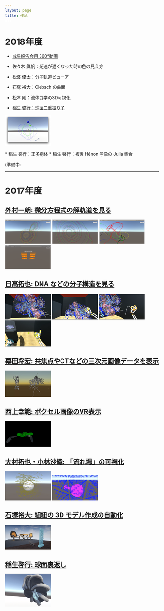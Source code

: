 ```yaml
---
layout: page
title: 作品
---
```

# 2018年度

* [成果報告会用 360°動画]({{site.baseurl}}/2019/04/06/demo.html)

* 佐々木 眞帆：光速が遅くなった時の色の見え方
* 松澤 優太：分子軌道ビューア
* 石塚 裕大：Clebsch の曲面
* 松本 剛：流体力学の3D可視化
* [稲生 啓行：球面二重振り子]({{site.baseurl}}/2019/04/05/inou-pendulum.html)
<p><img src="/images/2018/DoubleSphericalPendulum.png" alt="球面二重振り子" style="width: 150px;" /></p>
* 稲生 啓行：正多胞体
* 稲生 啓行：複素 Hénon 写像の Julia 集合


(準備中)

---
# 2017年度

## [外村一朗: 微分方程式の解軌道を見る]({{site.baseurl}}/2018/02/22/hokamura.html)
<img src="/images/2017/hokamura/Lorenz.png" alt="Lorenz アトラクタ" style="width: 150px;" />
<img src="/images/2017/hokamura/Roessler.png" alt="Roessler system" style="width: 150px;" />
<img src="/images/2017/hokamura/Thomas.png" alt="Thomas' system" style="width: 150px;" />
<img src="/images/2017/hokamura/selection.png" alt="選択画面" style="width: 150px;" />

## [日高拓也: DNA などの分子構造を見る]({{site.baseurl}}/2018/02/22/hidaka.html)

<img src="/images/2017/hidaka/protein_model.PNG" alt="分子モデル" style="width: 150px;" />
<img src="/images/2017/hidaka/interaction.PNG" alt="分子モデルを掴む" style="width: 150px;" />
<img src="/images/2017/hidaka/PinchDraw.PNG" alt="PinchDraw" style="width: 150px;" />
<img src="/images/2017/hidaka/teleport.PNG" alt="テレポート" style="width: 150px;" />

## [幕田将宏: 共焦点やCTなどの三次元画像データを表示]({{site.baseurl}}/2018/03/01/makuta.html)

<img src="/images/2017/makuta/makuta.png" alt="共焦点やCTなどの三次元画像データを表示" style="width: 150px;" />

## [西上幸範: ボクセル画像のVR表示]({{site.baseurl}}/2018/03/02/nishigami.html)

<img src="/images/2017/nishigami/gami.png" alt="ボクセル画像のVR表示" style="width: 150px;" />

## [大村拓也・小林沙織: 「流れ場」の可視化]({{site.baseurl}}/2019/02/08/ohmura-kobayashi.html)

<img src="/images/2017/ohmura.png" alt="「流れ場」の可視化 (大村)" style="width: 150px;" />
<img src="/images/2017/kobayashi.png" alt="「流れ場」の可視化 (小林)" style="width: 150px;" />

## [石塚裕大: 組紐の 3D モデル作成の自動化](/2019/02/09/ishitsuka.html)

<img src="/images/2017/ishitsuka.png" alt="組紐の 3D モデル作成の自動化" style="width: 150px;" />

## [稲生啓行: 球面裏返し](/2019/02/09/inou.html)

<img src="/images/2017/inou.png" alt="球面裏返し" style="width: 150px;" />